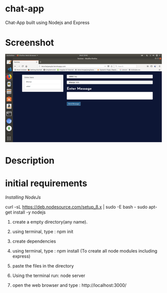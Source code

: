 # chat-app
Chat-App built using Nodejs and Express

# Screenshot

![alt text](chat.png)

# Description
 # initial requirements
   *Installing NodeJs*

   curl -sL https://deb.nodesource.com/setup_8.x | sudo -E bash -
   sudo apt-get install -y nodejs
 
1. create a empty directory(any name).

2. using terminal, type : npm init 

3. create dependencies

4. using terminal, type : npm install (To create all node modules including express)

5. paste the files in the directory

6. Using the terminal run: node server

7. open the web browser and type : http://localhost:3000/
